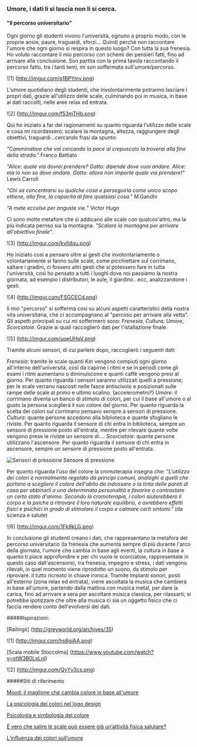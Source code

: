 ### Umore, i dati li si lascia non li si cerca.

#### "Il percorso universitario" 

Ogni giorno gli studenti vivono l'università, ognuno a proprio modo, con le proprie ansie, paure, traguardi, sforzi...
Quindi perchè non raccontare l'umore che ogni giorno si respira in questo luogo? Con tutta la sua frenesia. 
Ho voluto raccontare il mio percorso con schemi dei pensieri fatti, fino ad arrivare alla conclusione. 
Son partita con la prima tavola raccontando il percorso fatto, tra i tanti temi, mi son soffermata sull'umore/percorso.

![1] (http://imgur.com/p1BPYmv.png) 

L'umore quotidiano degli studenti, che involontarimente potranno lasciare i propri dati, grazie all'utilizzo delle scale, culminando poi in musica, in base ai dati raccolti, nelle aree relax ed entrata. 

![2] (http://imgur.com/f53mTHb.png) 

Qui ho iniziato a far dei ragionamenti su quanto riguarda l'utilizzo delle scale e cosa mi ricordassero: scalare la montagna, altezza, raggiungere degli obiettivi, traguardi...cercando frasi da spunto:

*"Camminatore che vai cercando la pace al crepuscolo la troverai alla fine della strada."*
Franco Battiato

*"Alice: quale via dovrei prendere? Gatto: dipende dove vuoi andare. Alice: ma io non so dove andare. 
Gatto: allora non importa quale via prendere!"*
Lewis Carroll

*"Chi sa concentrarsi su qualche cosa e perseguirla come unico scopo ottiene, alla fine, la capacità di fare 
qualsiasi cosa."*
M.Gandhi

*"A mete eccelse per anguste vie.*"
Victor Hugo 

Ci sono molte metafore che si addicano alle scale con qualcos'altro, ma la più indicata pernso sia la montagna. 
*"Scalare la montagna per arrivare all'obiettivo finale"*. 


![3] (http://imgur.com/kvIIdqu.png) 

Ho iniziato così a pensare oltre ai gesti che involontariamente o volontariamente si fanno sulle scale, come picchiettare sul corrimano, saltare i gradini, ci fossero altri gesti che si potessero fare in tutta l'università, così ho pensato a tutti i luoghi dove noi passiamo la nostra giornata, ad esempio i distributori, le aule, il giardino...ecc, analizzandone i gesti. 

![4] (http://imgur.com/FSGCECd.png) 

Il mio "percorso" si sofferma così su alcuni aspetti caratteristici della nostra vita universitaria, che ci accompagnano al "percoso per arrivare alla vetta". Gli aspetti principali su cui mi soffermerò sono: 
*Frenesia*, *Cultura*, *Umore*, *Scorciatoie*. Grazie ai quali raccoglierò dati per l'istallazione finale. 

![5] (http://imgur.com/uqeUHpV.png) 

Tramite alcuni sensori, di cui parlerò dopo, raccoglierò i seguenti dati:

*Frenesia*: tramite le scale quanti Km vengono compiuti ogni giorno all'interno dell'università, così da capirne i ritmi e se in periodi come gli esami i ritmi aumentano o diminuiscono e quanti caffè vengono presi al giorno.
Per quanto riguarda i sensori saranno utilizzati quelli a pressione; per le scale verrano nascosti nelle fasce antiscivolo e posizionati sulle rampe delle scale al primo e ultimo scalino. (accelerometro?) 
*Umore*: il corrimano diventa un banco di stimolo di colori, per cui il base all'umore o al gusto la persona sceglierà il suo colore del giorno. Per quanto riguarda la scelta dei colori sul corrimano pensavo sempre a sensori di pressione.
*Cultura*: quante persone accedono alla biblioteca e quante sfogliano le riviste. Per quanto riguarda il sensore di chi entra in biblioteca, sempre un sensore di pressione posto all'entrata, mentre per rilevare quante volte vengono prese le riviste un sensore di....
*Scorciatoie*: quante persone utilizzano l'ascensore.  Per quanto riguarda il sensore di chi entra in ascensore, sempre un sensore di pressione posto all'entrata.

![Sensori di pressione](http://imgur.com/mlWkToi.png)
Sensore di pressione


Per quanto riguarda l'uso del colore la cromoterapia insegna che: *"L'utilizzo dei colori è normalmente regolato da principi comuni, analoghi a quelli che portano a scegliere il colore dell'abito da indossare o la tinta delle pareti di casa per abbinarli a una determinata personalità e favorire o contrastare un certo stato d'animo. Secondo la cromoterapia, i colori aiuterebbero il corpo e la psiche a ritrovare il loro naturale equilibrio, e avrebbero effetti fisici e psichici in grado di stimolare il corpo e calmare certi sintomi."* (da scienza e salute)



![6] (http://imgur.com/1Fk9kLG.png) 


In conclusione gli studenti creano i dati, che rappresentano la metafora del percorso universitario (la frenesia che aumenta sempre di più durante l'arco della giornata, l'umore che cambia in base agli eventi, la cultura in base a quanto ti piace approfondire e per chi vuole le scorciatoie, rappresentate in questo caso dall'ascensore), tra frenesia, impegno e stress, i dati vengono rilevati, in quel momento viene riprodotto un suono, da stimolo per riprovare. Il tutto ricreato in chiave ironica. Tramite impianti sonori, posti all'esterno (zona relax ed entrata), viene ascoltata la musica che cambierà in base all'umore, partendo dalla mattina con musica metal, per dare la carica, fino ad arrivare a sera per ascoltare musica classica, per rilassarti; si potrebbe ipotizzare che oltre alla musica ci sia un oggetto fisico che ci faccia rendere conto dell'evolversi dei dati. 

#####Ispirazioni:

[Railings] (http://greyworld.org/archives/35) 

![1] (http://imgur.com/hs6gjAA.png)

[Scala mobile Stoccolma] (https://www.youtube.com/watch?v=otW3B0LxLnI) 

![2] (http://imgur.com/QyYv3cs.png)




#####Siti di riferimento

[Mood: il maglione che cambia colore in base all'umore](http://www.nextme.it/societa/concept-e-design/6930-mood-maglione-cambia-colore-umore )

[La psicologia dei colori nel logo design](http://www.antartika.it/psicologia-dei-colori-nel-logo-design/)

[Psicologia e simbologia del colore](http://www.oikos-group.it/contenuti/colore/colore-e-cultura/psicologia-archivio3)

[È vero che salire le scale può essere già un’attività fisica salutare?](http://www.corriere.it/salute/cardiologia/14_gennaio_13/vero-che-salire-scale-puo-essere-gia-un-attivita-fisica-salutare-28c9e3b2-7c4d-11e3-bc95-3898e25f75f1.shtml)

[L’influenza dei colori sull’umore](http://www.colori-soleggiati.it/ita/ulteriori-informazioni/i-colori-ed-il-loro-influsso-sullambiente/linfluenza-dei-colori-sullumore)










